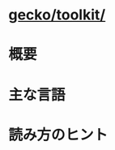 # [gecko/toolkit/](http://mxr.mozilla.org/mozilla-b2g28_v1_3/source/toolkit/)

# 概要

# 主な言語

# 読み方のヒント
